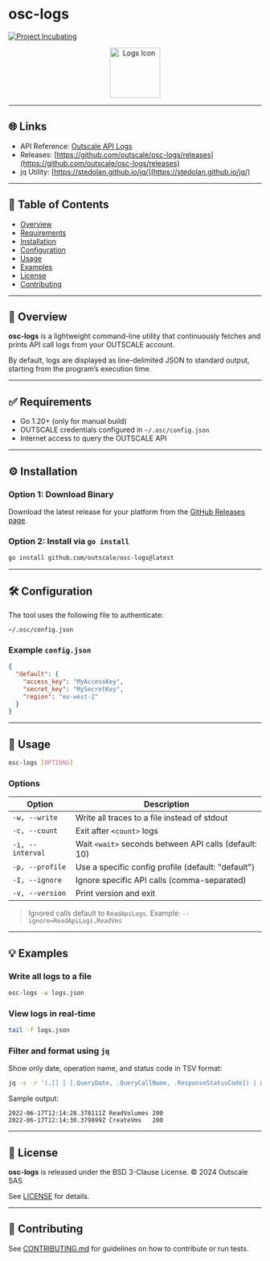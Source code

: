 # osc-logs

[![Project Incubating](https://docs.outscale.com/fr/userguide/_images/Project-Incubating-blue.svg)](https://docs.outscale.com/en/userguide/Open-Source-Projects.html)

<p align="center">
  <img alt="Logs Icon" src="https://img.icons8.com/ios-filled/100/console.png" width="100px">
</p>

---

## 🌐 Links

* API Reference: [Outscale API Logs](https://docs.outscale.com/api#tocslog)
* Releases: [https://github.com/outscale/osc-logs/releases](https://github.com/outscale/osc-logs/releases)
* jq Utility: [https://stedolan.github.io/jq/](https://stedolan.github.io/jq/)

---

## 📄 Table of Contents

* [Overview](#-overview)
* [Requirements](#-requirements)
* [Installation](#-installation)
* [Configuration](#-configuration)
* [Usage](#-usage)
* [Examples](#-examples)
* [License](#-license)
* [Contributing](#-contributing)

---

## 🧭 Overview

**osc-logs** is a lightweight command-line utility that continuously fetches and prints API call logs from your OUTSCALE account.

By default, logs are displayed as line-delimited JSON to standard output, starting from the program’s execution time.

---

## ✅ Requirements

* Go 1.20+ (only for manual build)
* OUTSCALE credentials configured in `~/.osc/config.json`
* Internet access to query the OUTSCALE API

---

## ⚙️ Installation

### Option 1: Download Binary

Download the latest release for your platform from the [GitHub Releases page](https://github.com/outscale/osc-logs/releases).

### Option 2: Install via `go install`

```bash
go install github.com/outscale/osc-logs@latest
```

---

## 🛠 Configuration

The tool uses the following file to authenticate:

```
~/.osc/config.json
```

### Example `config.json`

```json
{
  "default": {
    "access_key": "MyAccessKey",
    "secret_key": "MySecretKey",
    "region": "eu-west-2"
  }
}
```

---

## 🚀 Usage

```bash
osc-logs [OPTIONS]
```

### Options

| Option           | Description                                           |
| ---------------- | ----------------------------------------------------- |
| `-w, --write`    | Write all traces to a file instead of stdout          |
| `-c, --count`    | Exit after `<count>` logs                             |
| `-i, --interval` | Wait `<wait>` seconds between API calls (default: 10) |
| `-p, --profile`  | Use a specific config profile (default: "default")    |
| `-I, --ignore`   | Ignore specific API calls (comma-separated)           |
| `-v, --version`  | Print version and exit                                |

> Ignored calls default to `ReadApiLogs`. Example: `--ignore=ReadApiLogs,ReadVms`

---

## 💡 Examples

### Write all logs to a file

```bash
osc-logs -w logs.json
```

### View logs in real-time

```bash
tail -f logs.json
```

### Filter and format using `jq`

Show only date, operation name, and status code in TSV format:

```bash
jq -s -r '(.[] | [.QueryDate, .QueryCallName, .ResponseStatusCode]) | @tsv' logs.json
```

Sample output:

```
2022-06-17T12:14:28.378111Z	ReadVolumes	200
2022-06-17T12:14:30.379899Z	CreateVms	200
```

---

## 📜 License

**osc-logs** is released under the BSD 3-Clause License.
© 2024 Outscale SAS

See [LICENSE](./LICENSE) for details.

---

## 🤝 Contributing

See [CONTRIBUTING.md](./CONTRIBUTING.md) for guidelines on how to contribute or run tests.
